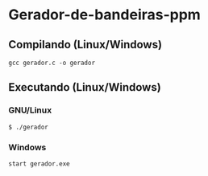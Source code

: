 # Gerador-de-bandeiras-ppm 
## Compilando (Linux/Windows)
```
gcc gerador.c -o gerador
```
## Executando (Linux/Windows)
### GNU/Linux 
```
$ ./gerador
```
### Windows 
```
start gerador.exe
```
